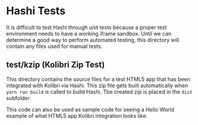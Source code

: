 Hashi Tests
============

It is difficult to test Hashi through unit tests because a proper
test environment needs to have a working iframe sandbox. Until we
can determine a good way to perform automated testing, this
directory will contain any files used for manual tests.

test/kzip (Kolibri Zip Test)
----------
This directory contains the source files for a test HTML5 app
that has been integrated with Kolibri via Hashi. This zip file
gets built automatically when `yarn run build` is called to build
Hashi. Tbe created zip is placed in the `dist` subfolder.

This code can also be used as sample code for seeing a Hello World
example of what HTML5 app Kolibri integration looks like.
